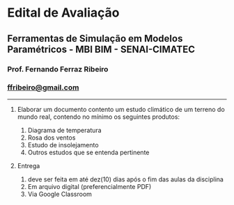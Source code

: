 # Edital de Avaliação

## Ferramentas de Simulação em Modelos Paramétricos - MBI BIM - SENAI-CIMATEC

### Prof. Fernando Ferraz Ribeiro

### ffribeiro@gmail.com

_________________

1. Elaborar um documento contento um estudo climático de um terreno do mundo real, contendo no mínimo os seguintes produtos:

    1. Diagrama de temperatura
    2. Rosa dos ventos
    3. Estudo de insolejamento
    4. Outros estudos que se entenda pertinente

2. Entrega
    1. deve ser feita em até dez(10) dias após o fim das aulas da disciplina
    2. Em arquivo digital (preferencialmente PDF)
    3. Via Google Classroom
